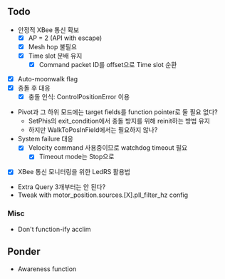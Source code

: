 ## Todo
- 안정적 XBee 통신 확보
  - [X] AP = 2 (API with escape)
  - [X] Mesh hop 불필요
  - [X] Time slot 분배 유지
    - [X] Command packet ID를 offset으로 Time slot 순환
- [X] Auto-moonwalk flag
- [X] 충돌 후 대응
  - [X] 충돌 인식: ControlPositionError 이용
- Pivot과 그 하위 모드에는 target fields를 function pointer로 둘 필요 없다?
  - SetPhis의 exit_condition에서 충돌 방지를 위해 reinit하는 방법 유지
  - 하지만 WalkToPosInField에서는 필요하지 않나?
- System failure 대응
  - [X] Velocity command 사용중이므로 watchdog timeout 필요
    - [X] Timeout mode는 Stop으로
- [X] XBee 통신 모니터링을 위한 LedRS 활용법
- Extra Query 3개부터는 안 된다?
- Tweak with motor_position.sources.[X].pll_filter_hz config

### Misc
- Don't function-ify acclim

## Ponder
- Awareness function
